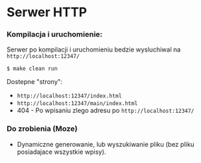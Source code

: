 # Serwer HTTP

### Kompilacja i uruchomienie:
Serwer po kompilacji i uruchomieniu bedzie wysluchiwal na `http://localhost:12347/`

`$ make clean run`

Dostepne "strony":

- `http://localhost:12347/index.html`
- `http://localhost:12347/main/index.html`
- 404 - Po wpisaniu zlego adresu po `http://localhost:12347/`

### Do zrobienia (Moze)

- Dynamiczne generowanie, lub wyszukiwanie pliku (bez pliku posiadajace wszystkie wpisy).
